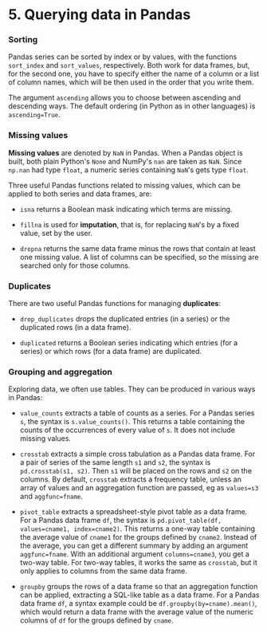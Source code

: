 # 5. Querying data in Pandas

### Sorting

Pandas series can be sorted by index or by values, with the functions `sort_index` and `sort_values`, respectively. Both work for data frames, but, for the second one, you have to specify either the name of a column or a list of column names, which will be then used in the order that you write them.

The argument `ascending` allows you to choose between ascending and descending ways. The default ordering (in Python as in other languages) is `ascending=True`.

### Missing values

**Missing values** are denoted by `NaN` in Pandas. When a Pandas object is built, both plain Python's `None` and NumPy's `nan` are taken as `NaN`. Since `np.nan` had type `float`, a numeric series containing `NaN`'s gets type `float`. 

Three useful Pandas functions related to missing values, which can be applied to both series and data frames, are: 

* `isna` returns a Boolean mask indicating which terms are missing.

* `fillna` is used for **imputation**, that is, for replacing `NaN`'s by a fixed value, set by the user.

* `dropna` returns the same data frame minus the rows that contain at least one missing value. A list of columns can be specified, so the missing are searched only for those columns.

### Duplicates

There are two useful Pandas functions for managing **duplicates**:

* `drop_duplicates` drops the duplicated entries (in a series) or the duplicated rows (in a data frame).

* `duplicated` returns a Boolean series indicating which entries (for a series) or which rows (for a data frame) are duplicated.

### Grouping and aggregation

Exploring data, we often use tables. They can be produced in various ways in Pandas:

* `value_counts` extracts a table of counts as a series. For a Pandas series `s`, the syntax is `s.value_counts()`. This returns a table containing the counts of the occurrences of every value of `s`. It does not include missing values.

* `crosstab` extracts a simple cross tabulation as a Pandas data frame. For a pair of series of the same length `s1` and `s2`, the syntax is `pd.crosstab(s1, s2)`. Then `s1` will be placed on the rows and `s2` on the columns. By default, `crosstab` extracts a frequency table, unless an array of values and an aggregation function are passed, eg as `values=s3` and `aggfunc=fname`.

* `pivot_table` extracts a spreadsheet-style pivot table as a data frame. For a Pandas data frame `df`, the syntax is `pd.pivot_table(df, values=cname1, index=cname2)`. This returns a one-way table containing the average value of `cname1` for the groups defined by `cname2`. Instead of the average, you can get a different summary by adding an argument `aggfunc=fname`. With an additional argument `columns=cname3`, you get a two-way table. For two-way tables, it works the same as `crosstab`, but it only applies to columns from the same data frame.

* `groupby` groups the rows of a data frame so that an aggregation function can be applied, extracting a SQL-like table as a data frame. For a Pandas data frame `df`, a syntax example could be `df.groupby(by=cname).mean()`, which would return a data frame with the average value of the numeric columns of `df` for the groups defined by `cname`.

